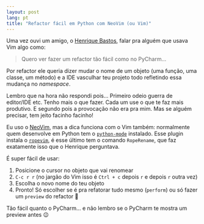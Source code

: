 ```yaml
---
layout: post
lang: pt
title: "Refactor fácil em Python com NeoVim (ou Vim)"
---
```


Uma vez ouvi um amigo, o [Henrique Bastos](https://henriquebastos.net/), falar pra alguém que usava Vim algo como:

> Quero ver fazer um refactor tão fácil como no PyCharm…

Por refactor ele queria dizer mudar o nome de um objeto (uma função, uma classe, um método) e a <acronyn title="Integrated Development Environment">IDE</acronyn> vasculhar teu projeto todo refletindo essa mudança no _namespace_.

Lembro que na hora não respondi pois… Primeiro odeio guerra de editor/IDE etc. Tenho mais o que fazer. Cada um use o que te faz mais produtivo. E segundo pois a provocação não era pra mim. Mas se alguém precisar, tem jeito facinho facinho!

Eu uso o [NeoVim](https://neovim.io/), mas a dica funciona com o Vim também: normalmente quem desenvolve em Python tem o [`python-mode`](https://github.com/python-mode/python-mode) instalado. Esse plugin instala o [`ropevim`](https://github.com/python-rope/ropevim), é esse último tem o comando `RopeRename`, que faz exatamente isso que o Henrique perguntava.

É super fácil de usar:

1. Posicione o cursor no objeto que vai renomear
1. `C-c r r` (no jargão do Vim isso é `Ctrl + c` depois `r` e depois `r` outra vez)
1. Escolha o novo nome do teu objeto
1. Pronto! Só escolher se é pra refatorar tudo mesmo (`perform`) ou só fazer um `preview` do refactor 🎉

Tão fácil quanto o PyCharm… e não lembro se o PyCharm te mostra um preview antes 😉
